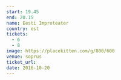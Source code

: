 ```yaml
---
start: 19.45
end: 20.15
name: Eesti Improteater
country: est
tickets:
  - 6
  - 8
image: https://placekitten.com/g/800/600
venue: soprus
ticket_url: 
date: 2016-10-20
---
```

